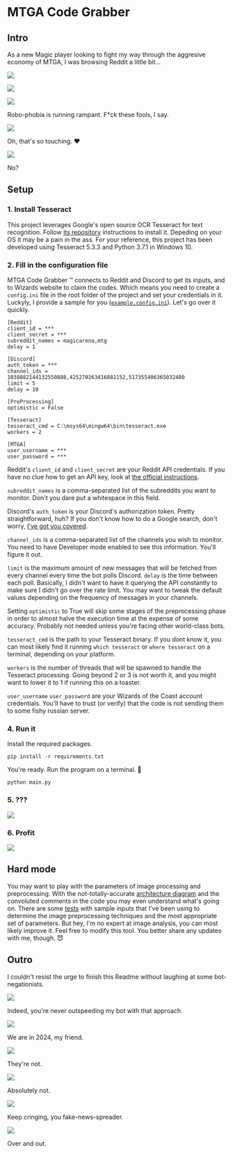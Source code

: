 # MTGA Code Grabber

## Intro

As a new Magic player looking to fight my way through the aggresive economy of MTGA, I was browsing Reddit a little bit...

![](https://github.com/dj66635/mtga-code-grabber/blob/main/readme-pics/robophobia.PNG)

![](https://github.com/dj66635/mtga-code-grabber/blob/main/readme-pics/robophobia2.PNG)

![](https://github.com/dj66635/mtga-code-grabber/blob/main/readme-pics/robophobia3.PNG)

Robo-phobia is running rampant. F*ck these fools, I say.

![](https://github.com/dj66635/mtga-code-grabber/blob/main/readme-pics/touching.PNG)

Oh, that's so touching. ❤️

![](https://github.com/dj66635/mtga-code-grabber/blob/main/readme-pics/lmao_no.PNG)

No?

## Setup

### 1. Install Tesseract

This project leverages Google's open source OCR Tesseract for text recognition. Follow [its repository](https://github.com/tesseract-ocr/tesseract) instructions to install it. Depeding on your OS it may be a pain in the ass. For your reference, this project has been developed using Tesseract 5.3.3 and Python 3.7.1 in Windows 10.

### 2. Fill in the configuration file

MTGA Code Grabber :tm: connects to Reddit and Discord to get its inputs, and to Wizards website to claim the codes. Which means you need to create a `config.ini` file in the root folder of the project and set your credentials in it. Luckyly, I provide a sample for you ([`example.config.ini`](https://github.com/dj66635/mtga-code-grabber/blob/main/example.config.ini)). Let's go over it quickly.

```
[Reddit]
client_id = *** 
client_secret = ***
subreddit_names = magicarena,mtg
delay = 1

[Discord]
auth_token = ***
channel_ids = 1038882144132550888,425270263416881152,517355406365032480
limit = 5
delay = 10

[PreProcessing]
optimistic = False

[Tesseract]
tesseract_cmd = C:\msys64\mingw64\bin\tesseract.exe
workers = 2

[MTGA]
user_username = ***
user_password = ***
```
Reddit's `client_id` and `client_secret` are your Reddit API credentials. If you have no clue how to get an API key, look at [the official instructions](https://www.reddit.com/wiki/api/).

`subreddit_names` is a comma-separated list of the subreddits you want to monitor. Don't you dare put a whitespace in this field.

Discord's `auth_token` is your Discord's authorization token. Pretty straightforward, huh? If you don't know how to do a Google search, don't worry, [I've got you covered](https://www.androidauthority.com/get-discord-token-3149920/).

`channel_ids` is a comma-separated list of the channels you wish to monitor. You need to have Developer mode enabled to see this information. You'll figure it out.

`limit` is the maximum amount of new messages that will be fetched from every channel every time the bot polls Discord. `delay` is the time between each poll. Basically, I didn't want to have it querying the API constantly to make sure I didn't go over the rate limit. You may want to tweak the default values depending on the frequency of messages in your channels.

Setting `optimistic` to True will skip some stages of the preprocessing phase in order to almost halve the execution time at the expense of some accuracy. Probably not needed unless you're facing other world-class bots.

`tesseract_cmd` is the path to your Tesseract binary. If you dont know it, you can most likely find it running `which tesseract` or `where tesseract` on a terminal, depending on your platform.

`workers` is the number of threads that will be spawned to handle the Tesseract processing. Going beyond 2 or 3 is not worth it, and you might want to lower it to 1 if running this on a toaster.

`user_username` `user_password` are your Wizards of the Coast account credentials. You'll have to trust (or verify) that the code is not sending them to some fishy russian server.

### 4. Run it

Install the required packages.
```
pip install -r requirements.txt
```

You're ready. Run the program on a terminal. 🤞
```
python main.py
```

### 5. ???

![](https://github.com/dj66635/mtga-code-grabber/blob/main/readme-pics/header.PNG)

### 6. Profit

![](https://github.com/dj66635/mtga-code-grabber/blob/main/readme-pics/redeemed.PNG)

## Hard mode
You may want to play with the parameters of image processing and preprocessing. With the not-totally-accurate [architecture diagram](https://github.com/dj66635/mtga-code-grabber/blob/main/docs/architecture.png) and the convoluted comments in the code you may even understand what's going on. 
There are some [tests](https://github.com/dj66635/mtga-code-grabber/blob/main/tests/test.py) with sample inputs that I've been using to determine the image preprocessing techniques and the most appropriate set of parameters. But hey, I'm no expert at image analysis, you can most likely improve it.
Feel free to modify this tool. You better share any updates with me, though. :smiling_imp:

## Outro

I couldn't resist the urge to finish this Readme without laughing at some bot-negationists.

![](https://github.com/dj66635/mtga-code-grabber/blob/main/readme-pics/shamed2.PNG)

Indeed, you're never outspeeding my bot with that approach.

![](https://github.com/dj66635/mtga-code-grabber/blob/main/readme-pics/shamed6.PNG)

We are in 2024, my friend.

![](https://github.com/dj66635/mtga-code-grabber/blob/main/readme-pics/shamed1.PNG)

They're not.

![](https://github.com/dj66635/mtga-code-grabber/blob/main/readme-pics/shamed3.PNG)

Absolutely not.

![](https://github.com/dj66635/mtga-code-grabber/blob/main/readme-pics/shamed4.PNG)

Keep cringing, you fake-news-spreader.

![](https://github.com/dj66635/mtga-code-grabber/blob/main/readme-pics/shamed5.PNG)

Over and out.